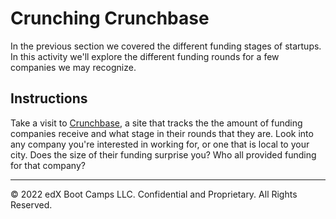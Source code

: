 # Crunching Crunchbase

In the previous section we covered the different funding stages of startups. In this activity we'll explore the different funding rounds for a few companies we may recognize.

## Instructions

Take a visit to [Crunchbase](https://www.crunchbase.com/), a site that tracks the the amount of funding companies receive and what stage in their rounds that they are. Look into any company you're interested in working for, or one that is local to your city. Does the size of their funding surprise you? Who all provided funding for that company?

---

© 2022 edX Boot Camps LLC. Confidential and Proprietary. All Rights Reserved.
